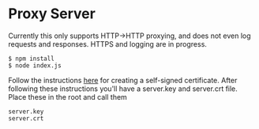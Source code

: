 # Proxy Server

Currently this only supports HTTP->HTTP proxying, and does not even log requests and responses. HTTPS and logging are in progress.

```
$ npm install
$ node index.js
```

Follow the instructions [here](https://devcenter.heroku.com/articles/ssl-certificate-self) for creating a self-signed certificate. After following these instructions you'll have a server.key and server.crt file. Place these in the root and call them  

```
server.key
server.crt
```

